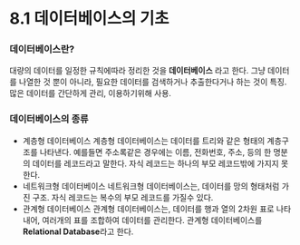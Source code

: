 # 8.1 데이터베이스의 기초
### 데이터베이스란?
대량의 데이터를 일정한 규칙에따라 정리한 것을 **데이터베이스** 라고 한다. 그냥 데이터를 나열한 것 뿐이 아니라, 필요한 데이터를 검색하거나 추출한다거나 하는 것이 특징. 많은 데이터를 간단하게 관리, 이용하기위해 사용.

### 데이터베이스의 종류
- 계층형 데이터베이스
계층형 데이터베이스는 데이터를 트리와 같은 형태의 계층구조를 나타낸다. 예를들면 주소록같은 경우에는 이름, 전화번호, 주소, 등의 한 명분의 데이터를 레코드라고 말한다. 자식 레코드는 하나의 부모 레코드밖에 가지지 못한다.
- 네트워크형 데이터베이스
네트워크형 데이터베이스는, 데이터를 망의 형태처럼 가진 구조. 자식 레코드는 복수의 부모 레코드를 가질수 있다.
- 관계형 데이터베이스
	관계형 데이터베이스는, 데이터를 행과 열의 2차원 표로 나타내어, 여러개의 표를 조합하여 데이터를 관리한다. 관계형 데이터베이스를 **Relational Database**라고 한다.